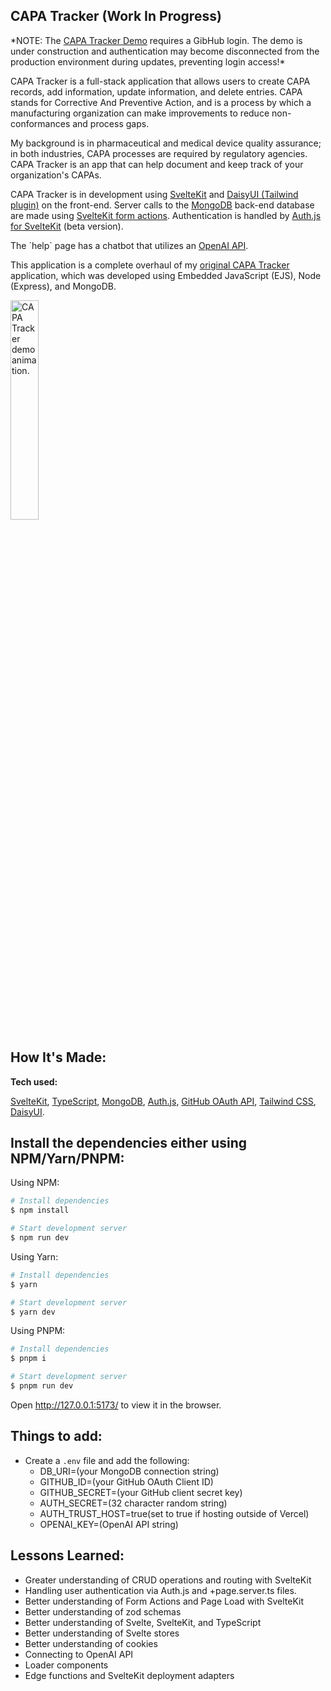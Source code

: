 ## CAPA Tracker (Work In Progress)

<p>*NOTE: The <a href='https://capa-tracker.netlify.app/'>CAPA Tracker Demo</a> requires a GibHub login. The demo is under construction and authentication may become disconnected from the production environment during updates, preventing login access!*</p>

<p>CAPA Tracker is a full-stack application that allows users to create CAPA records, add information, update information, and delete entries. CAPA stands for Corrective And Preventive Action, and is a process by which a manufacturing organization can make improvements to reduce non-conformances and process gaps.</p>
<p>My background is in pharmaceutical and medical device quality assurance; in both industries, CAPA processes are required by regulatory agencies. CAPA Tracker is an app that can help document and keep track of your organization's CAPAs.</p>
<p>CAPA Tracker is in development using <a href="https://kit.svelte.dev/">SvelteKit</a> and <a href="https://daisyui.com/">DaisyUI (Tailwind plugin)</a> on the front-end. Server calls to the <a href="https://www.mongodb.com/">MongoDB</a> back-end database are made using <a href="https://kit.svelte.dev/docs/form-actions">SvelteKit form actions</a>. Authentication is handled by <a href="https://authjs.dev/reference/sveltekit/modules/main">Auth.js for SvelteKit</a> (beta version).</p>
<p>The `help` page has a chatbot that utilizes an <a href="https://platform.openai.com/playground">OpenAI API</a>.</p>
<p>This application is a complete overhaul of my <a href="https://github.com/ubemacapuno/capa-tracker">original CAPA Tracker</a> application, which was developed using Embedded JavaScript (EJS), Node (Express), and MongoDB.</p>

 <tr>
    <td width="30%"  style="align:center;" valign="top">
            <img src="https://github.com/ubemacapuno/images-for-github-readme/blob/main/2023-01-23%2020-02-22_2.gif?raw=true" width="30%"  alt="CAPA Tracker demo animation."/>
    </td>
  </tr>

## How It's Made:

**Tech used:**

<a href="https://kit.svelte.dev/">SvelteKit</a>, <a href="https://www.typescriptlang.org/">TypeScript</a>, <a href="https://www.mongodb.com/">MongoDB</a>, <a href="https://authjs.dev/reference/sveltekit/modules/main">Auth.js</a>, <a href="https://docs.github.com/en">GitHub OAuth API</a>, <a href="https://tailwindcss.com/">Tailwind CSS</a>, <a href="https://daisyui.com/">DaisyUI</a>.

## Install the dependencies either using NPM/Yarn/PNPM:

Using NPM:

```bash
# Install dependencies
$ npm install

# Start development server
$ npm run dev
```

Using Yarn:

```bash
# Install dependencies
$ yarn

# Start development server
$ yarn dev
```

Using PNPM:

```bash
# Install dependencies
$ pnpm i

# Start development server
$ pnpm run dev
```

Open http://127.0.0.1:5173/ to view it in the browser.

## Things to add:

- Create a `.env` file and add the following:
  - DB_URI=(your MongoDB connection string)
  - GITHUB_ID=(your GitHub OAuth Client ID)
  - GITHUB_SECRET=(your GitHub client secret key)
  - AUTH_SECRET=(32 character random string)
  - AUTH_TRUST_HOST=true(set to true if hosting outside of Vercel)
  - OPENAI_KEY=(OpenAI API string)

## Lessons Learned:
- Greater understanding of CRUD operations and routing with SvelteKit
- Handling user authentication via Auth.js and +page.server.ts files.
- Better understanding of Form Actions and Page Load with SvelteKit
- Better understanding of zod schemas
- Better understanding of Svelte, SvelteKit, and TypeScript
- Better understanding of Svelte stores
- Better understanding of cookies
- Connecting to OpenAI API
- Loader components
- Edge functions and SvelteKit deployment adapters
